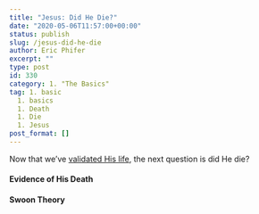 ```yaml
---
title: "Jesus: Did He Die?"
date: "2020-05-06T11:57:00+00:00"
status: publish
slug: /jesus-did-he-die
author: Eric Phifer
excerpt: ""
type: post
id: 330
category: 1. "The Basics"
tag: 1. basic
  1. basics
  1. Death
  1. Die
  1. Jesus
post_format: []
---
```


Now that we’ve [validated His life](https://understandingoffaith.com/jesus-did-he-live/), the next question is did He die?

#### Evidence of His Death

#### Swoon Theory
